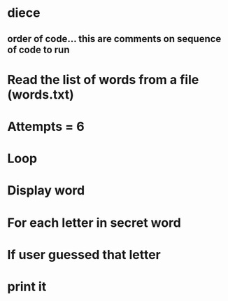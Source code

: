 # diece
## order of code... this are comments on sequence of code to run
# Read the list of words from a file (words.txt)
# Attempts = 6
# Loop
#   Display word 
#      For each letter in secret word
#          If user guessed that letter
#              print it
